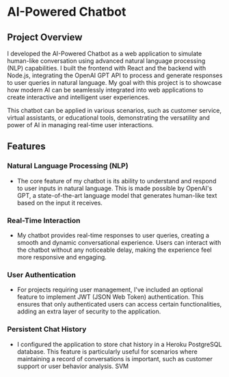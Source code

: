 # AI-Powered Chatbot

## Project Overview

I developed the AI-Powered Chatbot as a web application to simulate human-like conversation using advanced natural language processing (NLP) capabilities. I built the frontend with React and the backend with Node.js, integrating the OpenAI GPT API to process and generate responses to user queries in natural language. My goal with this project is to showcase how modern AI can be seamlessly integrated into web applications to create interactive and intelligent user experiences.

This chatbot can be applied in various scenarios, such as customer service, virtual assistants, or educational tools, demonstrating the versatility and power of AI in managing real-time user interactions.

## Features

### Natural Language Processing (NLP)
- The core feature of my chatbot is its ability to understand and respond to user inputs in natural language. This is made possible by OpenAI's GPT, a state-of-the-art language model that generates human-like text based on the input it receives.

### Real-Time Interaction
- My chatbot provides real-time responses to user queries, creating a smooth and dynamic conversational experience. Users can interact with the chatbot without any noticeable delay, making the experience feel more responsive and engaging.

### User Authentication
- For projects requiring user management, I've included an optional feature to implement JWT (JSON Web Token) authentication. This ensures that only authenticated users can access certain functionalities, adding an extra layer of security to the application.

### Persistent Chat History
- I configured the application to store chat history in a Heroku PostgreSQL database. This feature is particularly useful for scenarios where maintaining a record of conversations is important, such as customer support or user behavior analysis. SVM
